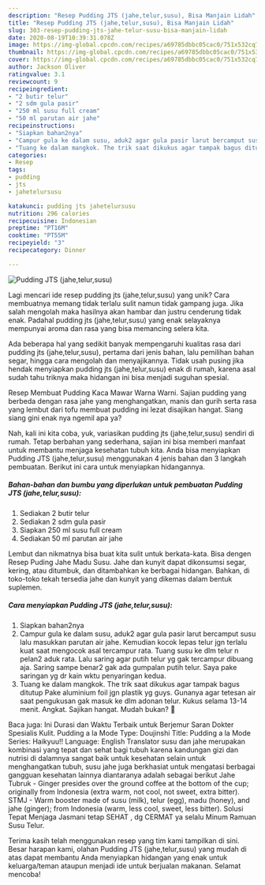 ```yaml
---
description: "Resep Pudding JTS (jahe,telur,susu), Bisa Manjain Lidah"
title: "Resep Pudding JTS (jahe,telur,susu), Bisa Manjain Lidah"
slug: 303-resep-pudding-jts-jahe-telur-susu-bisa-manjain-lidah
date: 2020-08-19T10:39:31.078Z
image: https://img-global.cpcdn.com/recipes/a69785dbbc05cac0/751x532cq70/pudding-jts-jahetelursusu-foto-resep-utama.jpg
thumbnail: https://img-global.cpcdn.com/recipes/a69785dbbc05cac0/751x532cq70/pudding-jts-jahetelursusu-foto-resep-utama.jpg
cover: https://img-global.cpcdn.com/recipes/a69785dbbc05cac0/751x532cq70/pudding-jts-jahetelursusu-foto-resep-utama.jpg
author: Jackson Oliver
ratingvalue: 3.1
reviewcount: 9
recipeingredient:
- "2 butir telur"
- "2 sdm gula pasir"
- "250 ml susu full cream"
- "50 ml parutan air jahe"
recipeinstructions:
- "Siapkan bahan2nya"
- "Campur gula ke dalam susu, aduk2 agar gula pasir larut bercamput susu lalu masukkan parutan air jahe. Kemudian kocok lepas telur jgn terlalu kuat saat mengocok asal tercampur rata. Tuang susu ke dlm telur n pelan2 aduk rata. Lalu saring agar putih telur yg gak tercampur dibuang aja. Saring sampe benar2 gak ada gumpalan putih telur. Saya pake saringan yg dr kain wktu penyaringan kedua."
- "Tuang ke dalam mangkok. The trik saat dikukus agar tampak bagus ditutup Pake aluminium foil jgn plastik yg guys. Gunanya agar tetesan air saat pengukusan gak masuk ke dlm adonan telur. Kukus selama 13-14 menit. Angkat. Sajikan hangat. Mudah bukan? 🥰"
categories:
- Resep
tags:
- pudding
- jts
- jahetelursusu

katakunci: pudding jts jahetelursusu 
nutrition: 296 calories
recipecuisine: Indonesian
preptime: "PT16M"
cooktime: "PT55M"
recipeyield: "3"
recipecategory: Dinner

---
```



![Pudding JTS (jahe,telur,susu)](https://img-global.cpcdn.com/recipes/a69785dbbc05cac0/751x532cq70/pudding-jts-jahetelursusu-foto-resep-utama.jpg)

Lagi mencari ide resep pudding jts (jahe,telur,susu) yang unik? Cara membuatnya memang tidak terlalu sulit namun tidak gampang juga. Jika salah mengolah maka hasilnya akan hambar dan justru cenderung tidak enak. Padahal pudding jts (jahe,telur,susu) yang enak selayaknya mempunyai aroma dan rasa yang bisa memancing selera kita.

Ada beberapa hal yang sedikit banyak mempengaruhi kualitas rasa dari pudding jts (jahe,telur,susu), pertama dari jenis bahan, lalu pemilihan bahan segar, hingga cara mengolah dan menyajikannya. Tidak usah pusing jika hendak menyiapkan pudding jts (jahe,telur,susu) enak di rumah, karena asal sudah tahu triknya maka hidangan ini bisa menjadi suguhan spesial.

Resep Membuat Pudding Kaca Mawar Warna Warni. Sajian pudding yang berbeda dengan rasa jahe yang menghangatkan, manis dan gurih serta rasa yang lembut dari tofu membuat pudding ini lezat disajikan hangat. Siang siang gini enak nya ngemil apa ya?


Nah, kali ini kita coba, yuk, variasikan pudding jts (jahe,telur,susu) sendiri di rumah. Tetap berbahan yang sederhana, sajian ini bisa memberi manfaat untuk membantu menjaga kesehatan tubuh kita. Anda bisa menyiapkan Pudding JTS (jahe,telur,susu) menggunakan 4 jenis bahan dan 3 langkah pembuatan. Berikut ini cara untuk menyiapkan hidangannya.

<!--inarticleads1-->

##### Bahan-bahan dan bumbu yang diperlukan untuk pembuatan Pudding JTS (jahe,telur,susu):

1. Sediakan 2 butir telur
1. Sediakan 2 sdm gula pasir
1. Siapkan 250 ml susu full cream
1. Sediakan 50 ml parutan air jahe


Lembut dan nikmatnya bisa buat kita sulit untuk berkata-kata. Bisa dengen Resep Puding Jahe Madu Susu. Jahe dan kunyit dapat dikonsumsi segar, kering, atau ditumbuk, dan ditambahkan ke berbagai hidangan. Bahkan, di toko-toko tekah tersedia jahe dan kunyit yang dikemas dalam bentuk suplemen. 

<!--inarticleads2-->

##### Cara menyiapkan Pudding JTS (jahe,telur,susu):

1. Siapkan bahan2nya
1. Campur gula ke dalam susu, aduk2 agar gula pasir larut bercamput susu lalu masukkan parutan air jahe. Kemudian kocok lepas telur jgn terlalu kuat saat mengocok asal tercampur rata. Tuang susu ke dlm telur n pelan2 aduk rata. Lalu saring agar putih telur yg gak tercampur dibuang aja. Saring sampe benar2 gak ada gumpalan putih telur. Saya pake saringan yg dr kain wktu penyaringan kedua.
1. Tuang ke dalam mangkok. The trik saat dikukus agar tampak bagus ditutup Pake aluminium foil jgn plastik yg guys. Gunanya agar tetesan air saat pengukusan gak masuk ke dlm adonan telur. Kukus selama 13-14 menit. Angkat. Sajikan hangat. Mudah bukan? 🥰


Baca juga: Ini Durasi dan Waktu Terbaik untuk Berjemur Saran Dokter Spesialis Kulit. Pudding a la Mode Type: Doujinshi Title: Pudding a la Mode Series: Haikyuu!! Language: English Translator susu dan jahe merupakan kombinasi yang tepat dan sehat bagi tubuh karena kandungan gizi dan nutrisi di dalamnya sangat baik untuk kesehatan selain untuk menghangatkan tubuh, susu jahe juga berkhasiat untuk mengatasi berbagai gangguan kesehatan lainnya diantaranya adalah sebagai berikut Jahe Tubruk - Ginger presides over the ground coffee at the bottom of the cup; originally from Indonesia (extra warm, not cool, not sweet, extra bitter). STMJ - Warm booster made of susu (milk), telur (egg), madu (honey), and jahe (ginger); from Indonesia (warm, less cool, sweet, less bitter). Solusi Tepat Menjaga Jasmani tetap SEHAT , dg CERMAT ya selalu Minum Ramuan Susu Telur. 

Terima kasih telah menggunakan resep yang tim kami tampilkan di sini. Besar harapan kami, olahan Pudding JTS (jahe,telur,susu) yang mudah di atas dapat membantu Anda menyiapkan hidangan yang enak untuk keluarga/teman ataupun menjadi ide untuk berjualan makanan. Selamat mencoba!
